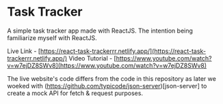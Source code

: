 # Task Tracker
A simple task tracker app made with ReactJS. The intention being familiarize myself with ReactJS.

Live Link - [https://react-task-trackerrr.netlify.app/](https://react-task-trackerrr.netlify.app/)
Video Tutorial - [https://www.youtube.com/watch?v=w7ejDZ8SWv8](https://www.youtube.com/watch?v=w7ejDZ8SWv8)

The live website's code differs from the code in this repository as later we woeked with (https://github.com/typicode/json-server)[json-server] to create a mock API for fetch & request purposes.
